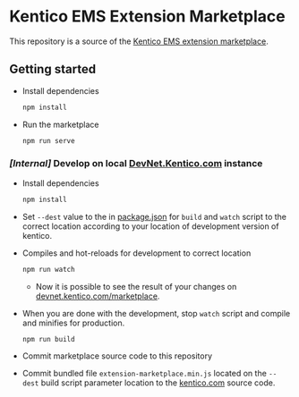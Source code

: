 # Kentico EMS Extension Marketplace

This repository is a source of the [Kentico EMS extension marketplace](devnet.kentico.com/marketplace).

## Getting started

* Install dependencies
  
  ```sh
  npm install
  ```

* Run the marketplace

  ```sh
  npm run serve
  ```

### *[Internal]* Develop on local [DevNet.Kentico.com](DevNet.Kentico.com) instance

* Install dependencies
  
  ```sh
  npm install
  ```

* Set `--dest` value to the in [package.json](/package.json#L7) for `build` and `watch` script to the correct location according to your location of development version of kentico.

* Compiles and hot-reloads for development to correct location

  ```sh
  npm run watch
  ```

  * Now it is possible to see the result of your changes on [devnet.kentico.com/marketplace](devnet.kentico.com/marketplace).

* When you are done with the development, stop `watch` script and compile and minifies for production.

  ```sh
  npm run build
  ```

* Commit marketplace source code to this repository

* Commit bundled file `extension-marketplace.min.js` located on the `--dest` build script parameter location to the [kentico.com](kentico.com) source code.
